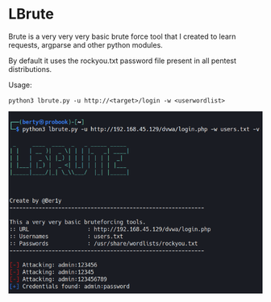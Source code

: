 # LBrute
Brute is a very very very basic brute force tool that I created to learn requests, argparse and other python modules.

By default it uses the rockyou.txt password file present in all pentest distributions.

Usage:
```
python3 lbrute.py -u http://<target>/login -w <userwordlist>
```

![](./banner.png)
